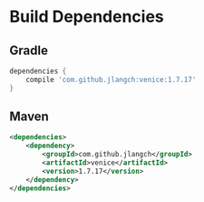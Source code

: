 # Build Dependencies


## Gradle

```groovy
dependencies {
    compile 'com.github.jlangch:venice:1.7.17'
}
```

## Maven

```xml
<dependencies>
    <dependency>
        <groupId>com.github.jlangch</groupId>
        <artifactId>venice</artifactId>
        <version>1.7.17</version>
    </dependency>
</dependencies>
```
